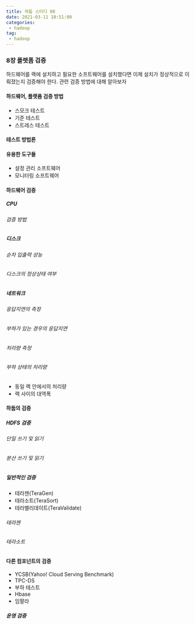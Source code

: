 ```yaml
---
title: 하둡 스터디 08
date: 2021-03-11 10:51:00
categories:
 - hadoop
tag:
 - hadoop
---
```


### 8장 플랫폼 검증

하드웨어를 랙에 설치하고 필요한 소프트웨어를 설치했다면 이제 설치가 정상적으로 이뤄졌는지 검증해야 한다. 관련 검증 방법에 대해 알아보자

<!-- more -->

#### 하드웨어, 플랫폼 검증 방법

- 스모크 테스트
- 기준 테스트
- 스트레스 테스트



#### 테스트 방법론



#### 유용한 도구들

- 설정 관리 소프트웨어
- 모니터링 소프트웨어



#### 하드웨어 검증

##### CPU

###### 검증 방법

##### 디스크

###### 순차 입출력 성능

###### 디스크의 정상상태 여부

##### 네트워크

###### 응답지연의 측정

###### 부하가 있는 경우의 응답지연

###### 처리량 측정

###### 부하 상태의 처리량

- 동일 랙 안에서의 처리량
- 랙 사이의 대역폭



#### 하둡의 검증

##### HDFS 검증

###### 단일 쓰기 및 읽기

###### 분산 쓰기 및 읽기

##### 일반적인 검증

- 테라젠(TeraGen)
- 테라소트(TeraSort)
- 테라밸리데이트(TeraValidate)

###### 테라젠

###### 테라소트



#### 다른 컴포넌트의 검증

- YCSB(Yahoo! Cloud Serving Benchmark)
- TPC-DS
- 부하 테스트
- Hbase
- 임팔라

##### 운영 검증